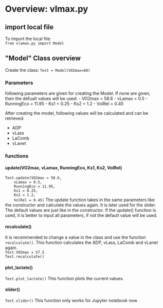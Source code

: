 <h1> Overview: vlmax.py</h1>
<h2> import local file</h2>
To import the local file:<br>
<code>from vlamax.py import Model</code>

<h2> "Model" Class overview</h2>
Create the class: <code>Test = Model(VO2max=60)</code>

<h3> Parameters</h3>
following parameters are given for creating the Model. If none are given, then the defualt values will be used:
- VO2max = 58.6
- vLamax = 0.5
- RunningEco = 11.95
- Ks1 = 0.25
- Ks2 = 1.2
- VolRel = 0.45

After creating the model, following values will be calculated and can be retrieved:
- ADP
- vLass
- LaComb
- vLanet

<h3> functions</h3>
<h4> update(VO2max, vLamax, RunningEco, Ks1, Ks2, VolRel)</h4>
<code>Test.update(VO2max = 58.6,       
    vLamax = 0.5,      
    RunningEco = 11.95,
    Ks1 = 0.25,     
    Ks2 = 1.2,    
    VolRel = 0.45)</code>
The update function takes in the same parameters like the constructor and calculate the values again. It is later used for the slider.
The default values are just like in the constructor. If the update() function is used, it is better to input all parameters, if not the default value will be used.

<h4> recalculate()</h4>
It is recommended to change a value in the class and use the function <code>recalculate()</code>. This function calculates the ADP, vLass, LaComb and vLanet again. <br>
<code>Test.VO2max = 57.5</code><br>
<code>Test.recalculate()</code>

<h4>plot_lactate()</h4>
<code>Test.plot_lactate()</code>
This function plots the current values.

<h4>slider()</h4>
<code>Test.slider()</code> This function only works for Jupyter notebook now</code>



